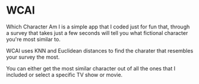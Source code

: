 # WCAI
Which Character Am I is a simple app that I coded just for fun that, through a survey that takes just a few seconds will tell you what fictional character you're most similar to.

WCAI uses KNN and Euclidean distances to find the charater that resembles your survey the most.

You can either get the most similar character out of all the ones that I included or select a specific TV show or movie.
